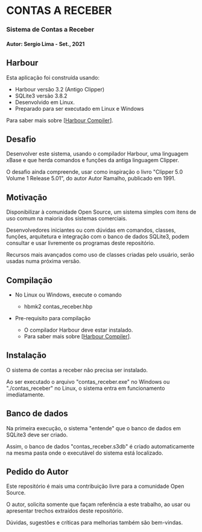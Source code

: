 CONTAS A RECEBER
=============

### Sistema de Contas a Receber

#### Autor: Sergio Lima - Set., 2021

Harbour
-----------

Esta aplicação foi construída usando:

- Harbour versão 3.2 (Antigo Clipper)
- SQLite3 versão 3.8.2
- Desenvolvido em Linux.
- Preparado para ser executado em Linux e Windows

Para saber mais sobre [<a href="https://harbour.github.io">Harbour Compiler</a>].

Desafio
---------------

Desenvolver este sistema, usando o compilador Harbour, uma linguagem
xBase e que herda comandos e funções da antiga linguagem Clipper.

O desafio ainda compreende, usar como inspiração o livro
"Clipper 5.0 Volume 1 Release 5.01", do autor Autor Ramalho, 
publicado em 1991.

Motivação
-------------------------

Disponibilizar à comunidade Open Source, um sistema simples
com itens de uso comum na maioria dos sistemas comerciais.

Desenvolvedores iniciantes ou com dúvidas em comandos, classes,
funções, arquitetura e integração com o banco de dados SQLite3,
podem consultar e usar livremente os programas deste repositório.

Recursos mais avançados como uso de classes criadas pelo usuário,
serão usadas numa próxima versão.


Compilação
-------------------------

- No Linux ou Windows, execute o comando
  * hbmk2 contas_receber.hbp

- Pre-requisito para compilação
  * O compilador Harbour deve estar instalado.
  * Para saber mais sobre [<a href="https://harbour.github.io">Harbour Compiler</a>].


Instalação
-------------------------

O sistema de contas a receber não precisa ser instalado.

Ao ser executado o arquivo "contas_receber.exe" no Windows ou 
"./contas_receber" no Linux, o sistema entra em funcionamento imediatamente.


Banco de dados
-------------------------

Na primeira execução, o sistema "entende" que o banco de dados em SQLite3
deve ser criado.

Assim, o banco de dados "contas_receber.s3db" é criado automaticamente
na mesma pasta onde o executável do sistema está localizado.


Pedido do Autor
------------------------

Este repositório é mais uma contribuição livre para a
comunidade Open Source.

O autor, solicita somente que façam referência a este trabalho,
ao usar ou apresentar trechos extraídos deste repositório.

Dúvidas, sugestões e críticas para melhorias também são bem-vindas.
